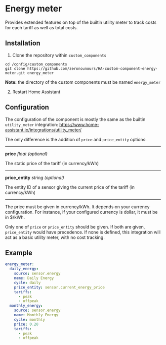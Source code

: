 # Energy meter

Provides extended features on top of the builtin utility meter to track costs
for each tariff as well as total costs.

## Installation

1. Clone the repository within `custom_components`

```shell
cd /config/custom_components
git clone https://github.com/zeronounours/HA-custom-component-energy-meter.git energy_meter
```

**Note:** the directory of the custom components must be named `energy_meter`

2. Restart Home Assistant

## Configuration

The configuration of the component is mostly the same as the builtin
`utility_meter` integration:
https://www.home-assistant.io/integrations/utility_meter/

The only difference is the addition of `price` and `price_entity` options:

---

**price** _float (optional)_

The static price of the tariff (in currency/kWh)

---

**price_entity** _string (optional)_

The entity ID of a sensor giving the current price of the tariff (in
currency/kWh)

---

The price must be given in currency/kWh. It depends on your currency
configuration. For instance, if your configured currency is dollar, it must be
in $/kWh.

Only one of `price` or `price_entity` should be given. If both are given,
`price_entity` would have precedence. If none is defined, this integration will
act as a basic utility meter, with no cost tracking.

## Example

```yaml
energy_meter:
  daily_energy:
    source: sensor.energy
    name: Daily Energy
    cycle: daily
    price_entity: sensor.current_energy_price
    tariffs:
      - peak
      - offpeak
  monthly_energy:
    source: sensor.energy
    name: Monthly Energy
    cycle: monthly
    price: 0.20
    tariffs:
      - peak
      - offpeak
```
